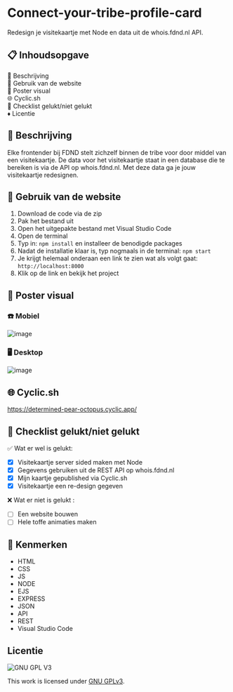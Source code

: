 # Connect-your-tribe-profile-card
Redesign je visitekaartje met Node en data uit de whois.fdnd.nl API. 

## 📋 Inhoudsopgave 
💬 Beschrijving <br>
🔖 Gebruik van de website<br>
📸 Poster visual<br>
🌐 Cyclic.sh <br>
📑 Checklist gelukt/niet gelukt <br>
♦️ Licentie

## 💬 Beschrijving
Elke frontender bij FDND stelt zichzelf binnen de tribe voor door middel van een visitekaartje. De data voor het visitekaartje staat in een database die te bereiken is via de API op whois.fdnd.nl. Met deze data ga je jouw visitekaartje redesignen. 

## 🔖 Gebruik van de website
1. Download de code via de zip
2. Pak het bestand uit
3. Open het uitgepakte bestand met Visual Studio Code
4. Open de terminal
5. Typ in: `npm install` en installeer de benodigde packages
6. Nadat de installatie klaar is, typ nogmaals in de terminal: `npm start`
7. Je krijgt helemaal onderaan een link te zien wat als volgt gaat: `http://localhost:8000`
8. Klik op de link en bekijk het project

 ## 📸 Poster visual
 ### :phone: Mobiel
![image](https://user-images.githubusercontent.com/112861033/220084738-2608edab-68f5-4ad7-a00b-260e0a72e6bb.png)

 ### 🖥️ Desktop
![image](https://user-images.githubusercontent.com/112861033/220084812-a6cf1e1f-1f0b-4301-9aa3-58163fbae892.png)

## 🌐 Cyclic.sh 
https://determined-pear-octopus.cyclic.app/

## 📑 Checklist gelukt/niet gelukt 
✅ Wat er wel is gelukt:
- [x] Visitekaartje server sided maken met Node
- [x] Gegevens gebruiken uit de REST API op whois.fdnd.nl
- [x] Mijn kaartje gepublished via Cyclic.sh
- [x] Visitekaartje een re-design gegeven

❌ Wat er niet is gelukt :
- [ ] Een website bouwen
- [ ] Hele toffe animaties maken

## :100: Kenmerken
* HTML
* CSS
* JS
* NODE 
* EJS
* EXPRESS
* JSON
* API
* REST
* Visual Studio Code

## Licentie

![GNU GPL V3](https://www.gnu.org/graphics/gplv3-127x51.png)

This work is licensed under [GNU GPLv3](./LICENSE).
